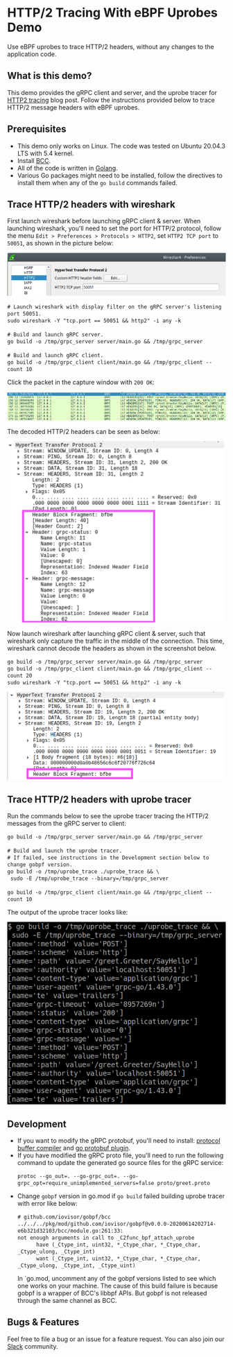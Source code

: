 # HTTP/2 Tracing With eBPF Uprobes Demo

Use eBPF uprobes to trace HTTP/2 headers, without any changes to the application code.

## What is this demo?

This demo provides the gRPC client and server, and the uprobe tracer for
[HTTP2 tracing](https://blog.px.dev/http2-tracing) blog post. Follow the instructions provided below
to trace HTTP/2 message headers with eBPF uprobes.

## Prerequisites

* This demo only works on Linux. The code was tested on Ubuntu 20.04.3 LTS with 5.4 kernel.
* Install [BCC](https://github.com/iovisor/bcc/blob/master/INSTALL.md).
* All of the code is written in [Golang](https://go.dev/doc/install).
* Various Go packages might need to be installed, follow the directives to install them when any of
  the `go build` commands failed.

## Trace HTTP/2 headers with wireshark

First launch wireshark before launching gRPC client & server. When launching wireshark, you'll need
to set the port for HTTP/2 protocol, follow the menu `Edit > Preferences > Protocols > HTTP2`, set
`HTTP2 TCP port` to `50051`, as shown in the picture below:

<img src=".readme_assets/wireshark_http2_setting.png" alt="Wireshark HTTP2 setting">

```
# Launch wireshark with display filter on the gRPC server's listening port 50051.
sudo wireshark -Y "tcp.port == 50051 && http2" -i any -k

# Build and launch gRPC server.
go build -o /tmp/grpc_server server/main.go && /tmp/grpc_server

# Build and launch gRPC client.
go build -o /tmp/grpc_client client/main.go && /tmp/grpc_client --count 10
```

Click the packet in the capture window with `200 OK`:

<img src=".readme_assets/wireshark_packets.png" alt="Wireshark packets">

The decoded HTTP/2 headers can be seen as below:

<img src=".readme_assets/wireshark_http2_headers.png" alt="Wireshark HTTP/2 headers" width="500">

Now launch wireshark after launching gRPC client & server, such that wireshark only capture
the traffic in the middle of the connection. This time, wireshark cannot decode the headers as shown
in the screenshot below.

```
go build -o /tmp/grpc_server server/main.go && /tmp/grpc_server
go build -o /tmp/grpc_client client/main.go && /tmp/grpc_client --count 20
sudo wireshark -Y "tcp.port == 50051 && http2" -i any -k
```

<img src=".readme_assets/wireshark_http2_headers_failed.png" alt="Wireshark HTTP/2 headers failure" width="500">

## Trace HTTP/2 headers with uprobe tracer

Run the commands below to see the uprobe tracer tracing the HTTP/2 messages from the gRPC server to
client:

```
go build -o /tmp/grpc_server server/main.go && /tmp/grpc_server

# Build and launch the uprobe tracer.
# If failed, see instructions in the Development section below to change gobpf version.
go build -o /tmp/uprobe_trace ./uprobe_trace && \
 sudo -E /tmp/uprobe_trace --binary=/tmp/grpc_server

go build -o /tmp/grpc_client client/main.go && /tmp/grpc_client --count 10
```

The output of the uprobe tracer looks like:

<img src=".readme_assets/uprobe_tracer_output.png" alt="Uprobe tracer output">

## Development

* If you want to modify the gRPC protobuf, you'll need to install:
  [protocol buffer compiler](https://grpc.io/docs/protoc-installation/) and
  [go protobuf plugin](https://grpc.io/docs/languages/go/quickstart/).
* If you have modified the gRPC proto file, you'll need to run the following command to update the
  generated go source files for the gRPC service:
  ```
  protoc --go_out=. --go-grpc_out=. --go-grpc_opt=require_unimplemented_servers=false proto/greet.proto
  ```
* Change `gobpf` version in go.mod if `go build` failed building uprobe tracer with error
  like below:
  ```
  # github.com/iovisor/gobpf/bcc
  ../../../pkg/mod/github.com/iovisor/gobpf@v0.0.0-20200614202714-e6b321d32103/bcc/module.go:261:33:
  not enough arguments in call to _C2func_bpf_attach_uprobe
        have (_Ctype_int, uint32, *_Ctype_char, *_Ctype_char, _Ctype_ulong, _Ctype_int)
        want (_Ctype_int, uint32, *_Ctype_char, *_Ctype_char, _Ctype_ulong, _Ctype_int, _Ctype_uint)
  ```
  In `go.mod, uncomment any of the gobpf versions listed to see which one works on your machine.
  The cause of this build failure is because gobpf is a wrapper of BCC's libbpf APIs. But gobpf is
  not released through the same channel as BCC.

## Bugs & Features

Feel free to file a bug or an issue for a feature request. You can also join our
[Slack](https://slackin.px.dev/) community.
